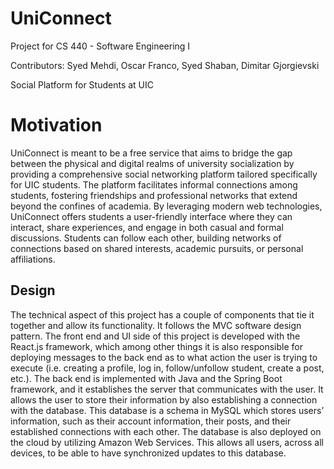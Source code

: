 # UniConnect


Project for CS 440 - Software Engineering I

Contributors: Syed Mehdi, Oscar Franco, Syed Shaban, Dimitar Gjorgievski

Social Platform for Students at UIC

# Motivation

UniConnect is meant to be a free service that aims to bridge the gap between the physical and digital realms of university socialization by providing a comprehensive social networking platform tailored specifically for UIC students. The platform facilitates informal connections among students, fostering friendships and professional networks that extend beyond the confines of academia. By leveraging modern web technologies, UniConnect offers students a user-friendly interface where they can interact, share experiences, and engage in both casual and formal discussions. Students can follow each other, building networks of connections based on shared interests, academic pursuits, or personal affiliations.

## Design

The technical aspect of this project has a couple of components that tie it together and allow its functionality. It follows the MVC software design pattern. The front end and UI side of this project is developed with the React.js framework, which among other things it is also responsible for deploying messages to the back end as to what action the user is trying to execute (i.e. creating a profile, log in, follow/unfollow student, create a post, etc.). The back end is implemented with Java and the Spring Boot framework, and it establishes the server that communicates with the user. It allows the user to store their information by also establishing a connection with the database. This database is a schema in MySQL which stores users’ information, such as their account information, their posts, and their established connections with each other. The database is also deployed on the cloud by utilizing Amazon Web Services. This allows all users, across all devices, to be able to have synchronized updates to this database.


